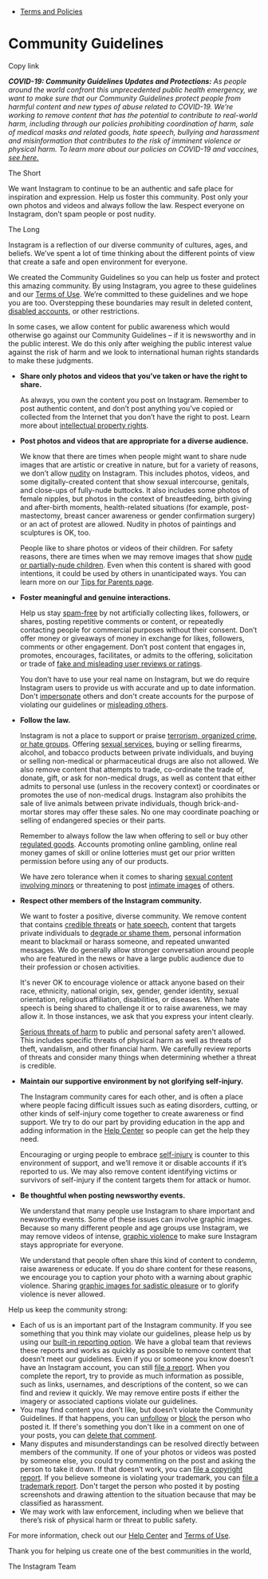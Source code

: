 *   [Terms and Policies](https://help.instagram.com/1417489251945243/?helpref=breadcrumb)

Community Guidelines
====================

Copy link

_**COVID-19: Community Guidelines Updates and Protections:** As people around the world confront this unprecedented public health emergency, we want to make sure that our Community Guidelines protect people from harmful content and new types of abuse related to COVID-19. We’re working to remove content that has the potential to contribute to real-world harm, including through our policies prohibiting coordination of harm, sale of medical masks and related goods, hate speech, bullying and harassment and misinformation that contributes to the risk of imminent violence or physical harm. To learn more about our policies on COVID-19 and vaccines, [see here.](https://help.instagram.com/697825587576762?helpref=faq_content)_

The Short

We want Instagram to continue to be an authentic and safe place for inspiration and expression. Help us foster this community. Post only your own photos and videos and always follow the law. Respect everyone on Instagram, don’t spam people or post nudity.

The Long

Instagram is a reflection of our diverse community of cultures, ages, and beliefs. We’ve spent a lot of time thinking about the different points of view that create a safe and open environment for everyone.

We created the Community Guidelines so you can help us foster and protect this amazing community. By using Instagram, you agree to these guidelines and our [Terms of Use](https://www.instagram.com/legal/terms). We’re committed to these guidelines and we hope you are too. Overstepping these boundaries may result in deleted content, [disabled accounts](https://help.instagram.com/366993040048856?helpref=faq_content), or other restrictions.

In some cases, we allow content for public awareness which would otherwise go against our Community Guidelines – if it is newsworthy and in the public interest. We do this only after weighing the public interest value against the risk of harm and we look to international human rights standards to make these judgments.

*   **Share only photos and videos that you’ve taken or have the right to share.**
    
    As always, you own the content you post on Instagram. Remember to post authentic content, and don’t post anything you’ve copied or collected from the Internet that you don’t have the right to post. Learn more about [intellectual property rights](https://help.instagram.com/126382350847838?helpref=faq_content).
    
*   **Post photos and videos that are appropriate for a diverse audience.**
    
    We know that there are times when people might want to share nude images that are artistic or creative in nature, but for a variety of reasons, we don’t allow [nudity](https://l.instagram.com/?u=https%3A%2F%2Fwww.facebook.com%2Fcommunitystandards%2Fadult_nudity_sexual_activity&e=AT1J0hgD3gxzt2_jD62LB2dHt-B35J61HGHsDCf8x5hG9F1Z0xaKShQQfVWpBg0Anncw_ToCtN8bdj7ynucSFTnLAkvbsJStX-FBC3E6HMW8CuECevSdUBhYgi8zDvOxnJqHhlgSEVOJHcmhUw5i3w) on Instagram. This includes photos, videos, and some digitally-created content that show sexual intercourse, genitals, and close-ups of fully-nude buttocks. It also includes some photos of female nipples, but photos in the context of breastfeeding, birth giving and after-birth moments, health-related situations (for example, post-mastectomy, breast cancer awareness or gender confirmation surgery) or an act of protest are allowed. Nudity in photos of paintings and sculptures is OK, too.
    
    People like to share photos or videos of their children. For safety reasons, there are times when we may remove images that show [nude or partially-nude children](https://l.instagram.com/?u=https%3A%2F%2Fwww.facebook.com%2Fcommunitystandards%2Fchild_nudity_sexual_exploitation&e=AT1J0hgD3gxzt2_jD62LB2dHt-B35J61HGHsDCf8x5hG9F1Z0xaKShQQfVWpBg0Anncw_ToCtN8bdj7ynucSFTnLAkvbsJStX-FBC3E6HMW8CuECevSdUBhYgi8zDvOxnJqHhlgSEVOJHcmhUw5i3w). Even when this content is shared with good intentions, it could be used by others in unanticipated ways. You can learn more on our [Tips for Parents page](https://help.instagram.com/154475974694511/?helpref=faq_content).
    
*   **Foster meaningful and genuine interactions.**
    
    Help us stay [spam-free](https://l.instagram.com/?u=https%3A%2F%2Fwww.facebook.com%2Fcommunitystandards%2Fspam&e=AT1J0hgD3gxzt2_jD62LB2dHt-B35J61HGHsDCf8x5hG9F1Z0xaKShQQfVWpBg0Anncw_ToCtN8bdj7ynucSFTnLAkvbsJStX-FBC3E6HMW8CuECevSdUBhYgi8zDvOxnJqHhlgSEVOJHcmhUw5i3w) by not artificially collecting likes, followers, or shares, posting repetitive comments or content, or repeatedly contacting people for commercial purposes without their consent. Don’t offer money or giveaways of money in exchange for likes, followers, comments or other engagement. Don’t post content that engages in, promotes, encourages, facilitates, or admits to the offering, solicitation or trade of [fake and misleading user reviews or ratings](https://l.instagram.com/?u=https%3A%2F%2Fwww.facebook.com%2Fcommunitystandards%2Ffraud_deception&e=AT1J0hgD3gxzt2_jD62LB2dHt-B35J61HGHsDCf8x5hG9F1Z0xaKShQQfVWpBg0Anncw_ToCtN8bdj7ynucSFTnLAkvbsJStX-FBC3E6HMW8CuECevSdUBhYgi8zDvOxnJqHhlgSEVOJHcmhUw5i3w).
    
    You don’t have to use your real name on Instagram, but we do require Instagram users to provide us with accurate and up to date information. Don't [impersonate](https://l.instagram.com/?u=https%3A%2F%2Fwww.facebook.com%2Fcommunitystandards%2Fmisrepresentation&e=AT1J0hgD3gxzt2_jD62LB2dHt-B35J61HGHsDCf8x5hG9F1Z0xaKShQQfVWpBg0Anncw_ToCtN8bdj7ynucSFTnLAkvbsJStX-FBC3E6HMW8CuECevSdUBhYgi8zDvOxnJqHhlgSEVOJHcmhUw5i3w) others and don't create accounts for the purpose of violating our guidelines or [misleading others](https://l.instagram.com/?u=https%3A%2F%2Ftransparency.fb.com%2Fpolicies%2Fcommunity-standards%2Finauthentic-behavior%2F&e=AT1J0hgD3gxzt2_jD62LB2dHt-B35J61HGHsDCf8x5hG9F1Z0xaKShQQfVWpBg0Anncw_ToCtN8bdj7ynucSFTnLAkvbsJStX-FBC3E6HMW8CuECevSdUBhYgi8zDvOxnJqHhlgSEVOJHcmhUw5i3w).
    
*   **Follow the law.**
    
    Instagram is not a place to support or praise [terrorism, organized crime, or hate groups](https://l.instagram.com/?u=https%3A%2F%2Fwww.facebook.com%2Fcommunitystandards%2Fdangerous_individuals_organizations&e=AT1J0hgD3gxzt2_jD62LB2dHt-B35J61HGHsDCf8x5hG9F1Z0xaKShQQfVWpBg0Anncw_ToCtN8bdj7ynucSFTnLAkvbsJStX-FBC3E6HMW8CuECevSdUBhYgi8zDvOxnJqHhlgSEVOJHcmhUw5i3w). Offering [sexual services](https://l.instagram.com/?u=https%3A%2F%2Fwww.facebook.com%2Fcommunitystandards%2Fsexual_solicitation&e=AT1J0hgD3gxzt2_jD62LB2dHt-B35J61HGHsDCf8x5hG9F1Z0xaKShQQfVWpBg0Anncw_ToCtN8bdj7ynucSFTnLAkvbsJStX-FBC3E6HMW8CuECevSdUBhYgi8zDvOxnJqHhlgSEVOJHcmhUw5i3w), buying or selling firearms, alcohol, and tobacco products between private individuals, and buying or selling non-medical or pharmaceutical drugs are also not allowed. We also remove content that attempts to trade, co-ordinate the trade of, donate, gift, or ask for non-medical drugs, as well as content that either admits to personal use (unless in the recovery context) or coordinates or promotes the use of non-medical drugs. Instagram also prohibits the sale of live animals between private individuals, though brick-and-mortar stores may offer these sales. No one may coordinate poaching or selling of endangered species or their parts.
    
    Remember to always follow the law when offering to sell or buy other [regulated goods](https://l.instagram.com/?u=https%3A%2F%2Fwww.facebook.com%2Fcommunitystandards%2Fregulated_goods&e=AT1J0hgD3gxzt2_jD62LB2dHt-B35J61HGHsDCf8x5hG9F1Z0xaKShQQfVWpBg0Anncw_ToCtN8bdj7ynucSFTnLAkvbsJStX-FBC3E6HMW8CuECevSdUBhYgi8zDvOxnJqHhlgSEVOJHcmhUw5i3w). Accounts promoting online gambling, online real money games of skill or online lotteries must get our prior written permission before using any of our products.
    
    We have zero tolerance when it comes to sharing [sexual content involving minors](https://l.instagram.com/?u=https%3A%2F%2Fwww.facebook.com%2Fcommunitystandards%2Fchild_nudity_sexual_exploitation&e=AT1J0hgD3gxzt2_jD62LB2dHt-B35J61HGHsDCf8x5hG9F1Z0xaKShQQfVWpBg0Anncw_ToCtN8bdj7ynucSFTnLAkvbsJStX-FBC3E6HMW8CuECevSdUBhYgi8zDvOxnJqHhlgSEVOJHcmhUw5i3w) or threatening to post [intimate images](https://l.instagram.com/?u=https%3A%2F%2Fwww.facebook.com%2Fcommunitystandards%2Fsexual_exploitation_adults&e=AT1J0hgD3gxzt2_jD62LB2dHt-B35J61HGHsDCf8x5hG9F1Z0xaKShQQfVWpBg0Anncw_ToCtN8bdj7ynucSFTnLAkvbsJStX-FBC3E6HMW8CuECevSdUBhYgi8zDvOxnJqHhlgSEVOJHcmhUw5i3w) of others.
    
*   **Respect other members of the Instagram community.**
    
    We want to foster a positive, diverse community. We remove content that contains [credible threats](https://l.instagram.com/?u=https%3A%2F%2Fwww.facebook.com%2Fcommunitystandards%2Fcredible_violence&e=AT1J0hgD3gxzt2_jD62LB2dHt-B35J61HGHsDCf8x5hG9F1Z0xaKShQQfVWpBg0Anncw_ToCtN8bdj7ynucSFTnLAkvbsJStX-FBC3E6HMW8CuECevSdUBhYgi8zDvOxnJqHhlgSEVOJHcmhUw5i3w) or [hate speech](https://l.instagram.com/?u=https%3A%2F%2Fwww.facebook.com%2Fcommunitystandards%2Fhate_speech&e=AT1J0hgD3gxzt2_jD62LB2dHt-B35J61HGHsDCf8x5hG9F1Z0xaKShQQfVWpBg0Anncw_ToCtN8bdj7ynucSFTnLAkvbsJStX-FBC3E6HMW8CuECevSdUBhYgi8zDvOxnJqHhlgSEVOJHcmhUw5i3w), content that targets private individuals to [degrade or shame them](https://l.instagram.com/?u=https%3A%2F%2Fwww.facebook.com%2Fcommunitystandards%2Fbullying&e=AT1J0hgD3gxzt2_jD62LB2dHt-B35J61HGHsDCf8x5hG9F1Z0xaKShQQfVWpBg0Anncw_ToCtN8bdj7ynucSFTnLAkvbsJStX-FBC3E6HMW8CuECevSdUBhYgi8zDvOxnJqHhlgSEVOJHcmhUw5i3w), personal information meant to blackmail or harass someone, and repeated unwanted messages. We do generally allow stronger conversation around people who are featured in the news or have a large public audience due to their profession or chosen activities.
    
    It's never OK to encourage violence or attack anyone based on their race, ethnicity, national origin, sex, gender, gender identity, sexual orientation, religious affiliation, disabilities, or diseases. When hate speech is being shared to challenge it or to raise awareness, we may allow it. In those instances, we ask that you express your intent clearly.
    
    [Serious threats of harm](https://l.instagram.com/?u=https%3A%2F%2Fwww.facebook.com%2Fcommunitystandards%2Fcredible_violence&e=AT1J0hgD3gxzt2_jD62LB2dHt-B35J61HGHsDCf8x5hG9F1Z0xaKShQQfVWpBg0Anncw_ToCtN8bdj7ynucSFTnLAkvbsJStX-FBC3E6HMW8CuECevSdUBhYgi8zDvOxnJqHhlgSEVOJHcmhUw5i3w) to public and personal safety aren't allowed. This includes specific threats of physical harm as well as threats of theft, vandalism, and other financial harm. We carefully review reports of threats and consider many things when determining whether a threat is credible.
    
*   **Maintain our supportive environment by not glorifying self-injury.**
    
    The Instagram community cares for each other, and is often a place where people facing difficult issues such as eating disorders, cutting, or other kinds of self-injury come together to create awareness or find support. We try to do our part by providing education in the app and adding information in the [Help Center](https://help.instagram.com/) so people can get the help they need.
    
    Encouraging or urging people to embrace [self-injury](https://l.instagram.com/?u=https%3A%2F%2Fwww.facebook.com%2Fcommunitystandards%2Fsuicide_self_injury_violence&e=AT1J0hgD3gxzt2_jD62LB2dHt-B35J61HGHsDCf8x5hG9F1Z0xaKShQQfVWpBg0Anncw_ToCtN8bdj7ynucSFTnLAkvbsJStX-FBC3E6HMW8CuECevSdUBhYgi8zDvOxnJqHhlgSEVOJHcmhUw5i3w) is counter to this environment of support, and we’ll remove it or disable accounts if it’s reported to us. We may also remove content identifying victims or survivors of self-injury if the content targets them for attack or humor.
    
*   **Be thoughtful when posting newsworthy events.**
    
    We understand that many people use Instagram to share important and newsworthy events. Some of these issues can involve graphic images. Because so many different people and age groups use Instagram, we may remove videos of intense, [graphic violence](https://l.instagram.com/?u=https%3A%2F%2Fwww.facebook.com%2Fcommunitystandards%2Fgraphic_violence&e=AT1J0hgD3gxzt2_jD62LB2dHt-B35J61HGHsDCf8x5hG9F1Z0xaKShQQfVWpBg0Anncw_ToCtN8bdj7ynucSFTnLAkvbsJStX-FBC3E6HMW8CuECevSdUBhYgi8zDvOxnJqHhlgSEVOJHcmhUw5i3w) to make sure Instagram stays appropriate for everyone.
    
    We understand that people often share this kind of content to condemn, raise awareness or educate. If you do share content for these reasons, we encourage you to caption your photo with a warning about graphic violence. Sharing [graphic images for sadistic pleasure](https://l.instagram.com/?u=https%3A%2F%2Fwww.facebook.com%2Fcommunitystandards%2Fcruel_insensitive&e=AT1J0hgD3gxzt2_jD62LB2dHt-B35J61HGHsDCf8x5hG9F1Z0xaKShQQfVWpBg0Anncw_ToCtN8bdj7ynucSFTnLAkvbsJStX-FBC3E6HMW8CuECevSdUBhYgi8zDvOxnJqHhlgSEVOJHcmhUw5i3w) or to glorify violence is never allowed.
    

Help us keep the community strong:

*   Each of us is an important part of the Instagram community. If you see something that you think may violate our guidelines, please help us by using our [built-in reporting option](https://help.instagram.com/165828726894770?helpref=faq_content). We have a global team that reviews these reports and works as quickly as possible to remove content that doesn’t meet our guidelines. Even if you or someone you know doesn’t have an Instagram account, you can still [file a report](https://help.instagram.com/contact/383679321740945). When you complete the report, try to provide as much information as possible, such as links, usernames, and descriptions of the content, so we can find and review it quickly. We may remove entire posts if either the imagery or associated captions violate our guidelines.
*   You may find content you don’t like, but doesn’t violate the Community Guidelines. If that happens, you can [unfollow](https://help.instagram.com/286340048138725?helpref=faq_content) or [block](https://help.instagram.com/426700567389543/?helpref=faq_content) the person who posted it. If there's something you don't like in a comment on one of your posts, you can [delete that comment](https://help.instagram.com/289098941190483?helpref=faq_content).
*   Many disputes and misunderstandings can be resolved directly between members of the community. If one of your photos or videos was posted by someone else, you could try commenting on the post and asking the person to take it down. If that doesn’t work, you can [file a copyright report](https://help.instagram.com/126382350847838?helpref=faq_content). If you believe someone is violating your trademark, you can [file a trademark report](https://help.instagram.com/222826637847963?helpref=faq_content). Don't target the person who posted it by posting screenshots and drawing attention to the situation because that may be classified as harassment.
*   We may work with law enforcement, including when we believe that there’s risk of physical harm or threat to public safety.

For more information, check out our [Help Center](https://help.instagram.com/) and [Terms of Use](https://l.instagram.com/?u=http%3A%2F%2Finstagram.com%2Flegal%2Fterms%2F%23&e=AT1J0hgD3gxzt2_jD62LB2dHt-B35J61HGHsDCf8x5hG9F1Z0xaKShQQfVWpBg0Anncw_ToCtN8bdj7ynucSFTnLAkvbsJStX-FBC3E6HMW8CuECevSdUBhYgi8zDvOxnJqHhlgSEVOJHcmhUw5i3w).

Thank you for helping us create one of the best communities in the world,

The Instagram Team